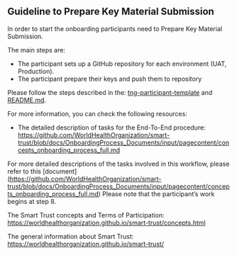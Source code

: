 
## Guideline to Prepare Key Material Submission 

In order to start the onboarding participants need to Prepare Key Material Submission.

The main steps are:

* The participant sets up a GitHub repository for each environment (UAT, Production).
* The participant prepare their keys and push them to repository

 Please follow the steps described in the: [tng-participant-template](https://github.com/WorldHealthOrganization/tng-participant-template)
and [README.md](https://github.com/WorldHealthOrganization/tng-participant-template/blob/main/README.md).

 For more information, you can check the following resources:

* The detailed description of tasks for the End-To-End procedure: 
https://github.com/WorldHealthOrganization/smart-trust/blob/docs/OnboardingProcess_Documents/input/pagecontent/concepts_onboarding_process_full.md


For more detailed descriptions of the tasks involved in this workflow, please refer to this [document] (https://github.com/WorldHealthOrganization/smart-trust/blob/docs/OnboardingProcess_Documents/input/pagecontent/concepts_onboarding_process_full.md)
Please note that the participant’s work begins at step 8.


The Smart Trust concepts and Terms of Participation: https://worldhealthorganization.github.io/smart-trust/concepts.html

The general information about Smart Trust:
https://worldhealthorganization.github.io/smart-trust/

